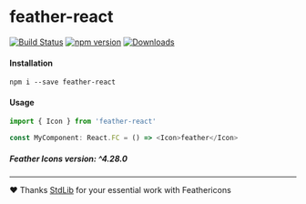 # feather-react

[![Build Status](https://cloud.drone.io/api/badges/isalikov/feather-react/status.svg)](https://cloud.drone.io/isalikov/feather-react)
[![npm version](https://badge.fury.io/js/feather-react.svg)](https://badge.fury.io/js/feather-react)
[![Downloads](http://img.shields.io/npm/dm/feather-react.svg?style=flat)](https://npmjs.org/package/feather-react)

#### Installation

```shell
npm i --save feather-react
```

#### Usage

```typescript
import { Icon } from 'feather-react'

const MyComponent: React.FC = () => <Icon>feather</Icon>
```

##### Feather Icons version: ^4.28.0

---

:heart: Thanks [StdLib](https://stdlib.com) for your essential work with Feathericons
